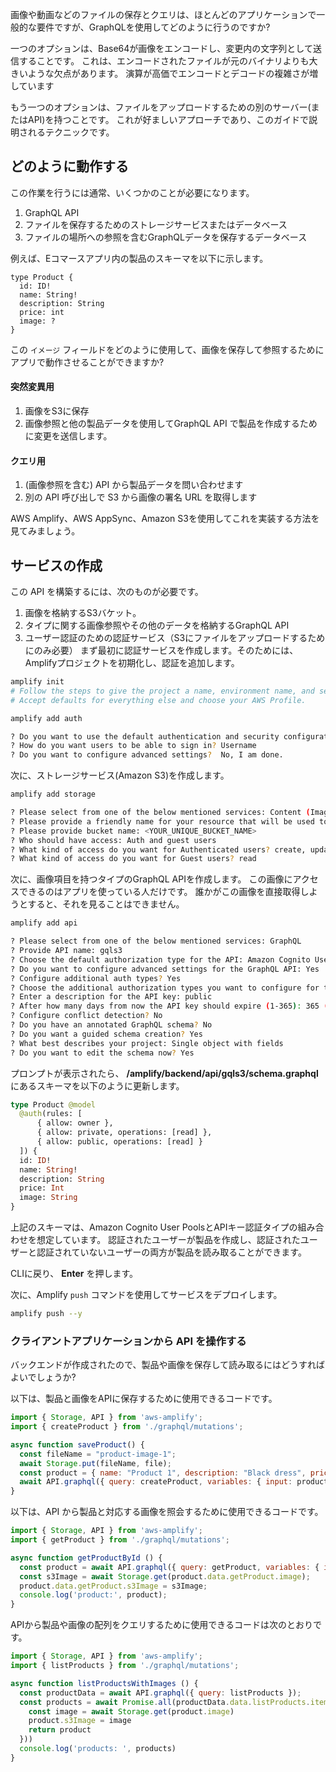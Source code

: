 画像や動画などのファイルの保存とクエリは、ほとんどのアプリケーションで一般的な要件ですが、GraphQLを使用してどのように行うのですか?

一つのオプションは、Base64が画像をエンコードし、変更内の文字列として送信することです。 これは、エンコードされたファイルが元のバイナリよりも大きいような欠点があります。 演算が高価でエンコードとデコードの複雑さが増しています

もう一つのオプションは、ファイルをアップロードするための別のサーバー(またはAPI)を持つことです。 これが好ましいアプローチであり、このガイドで説明されるテクニックです。

## どのように動作する

この作業を行うには通常、いくつかのことが必要になります。

1. GraphQL API
2. ファイルを保存するためのストレージサービスまたはデータベース
3. ファイルの場所への参照を含むGraphQLデータを保存するデータベース

例えば、Eコマースアプリ内の製品のスキーマを以下に示します。

```
type Product {
  id: ID!
  name: String!
  description: String
  price: int
  image: ?
}
```

この `イメージ` フィールドをどのように使用して、画像を保存して参照するためにアプリで動作させることができますか?

#### 突然変異用

1. 画像をS3に保存
2. 画像参照と他の製品データを使用してGraphQL API で製品を作成するために変更を送信します。

#### クエリ用

1. (画像参照を含む) API から製品データを問い合わせます
2. 別の API 呼び出しで S3 から画像の署名 URL を取得します

AWS Amplify、AWS AppSync、Amazon S3を使用してこれを実装する方法を見てみましょう。

<!-- ## Creating the client

In this guide the client code will be written in React, but you can use Vue, Angular, or any other JavaScript framework because the API calls the you will be writing are not React specific.

To get started, create a new JavaScript project, change into the directory and install the amplify and uuid dependencies:

```
npx create-react-app gqlimages
cd gqlimages
npm install aws-amplify @aws-amplify/ui-react uuid
``` -->
## サービスの作成
この API を構築するには、次のものが必要です。
1. 画像を格納するS3バケット。
2. タイプに関する画像参照やその他のデータを格納するGraphQL API
3. ユーザー認証のための認証サービス（S3にファイルをアップロードするためにのみ必要）
まず最初に認証サービスを作成します。そのためには、Amplifyプロジェクトを初期化し、認証を追加します。


```sh
amplify init
# Follow the steps to give the project a name, environment name, and set the default text editor.
# Accept defaults for everything else and choose your AWS Profile.

amplify add auth

? Do you want to use the default authentication and security configuration? Default configuration
? How do you want users to be able to sign in? Username
? Do you want to configure advanced settings?  No, I am done.
```

次に、ストレージサービス(Amazon S3)を作成します。

```sh
amplify add storage

? Please select from one of the below mentioned services: Content (Images, audio, video, etc.)
? Please provide a friendly name for your resource that will be used to label this category in the project: gqls3
? Please provide bucket name: <YOUR_UNIQUE_BUCKET_NAME>
? Who should have access: Auth and guest users
? What kind of access do you want for Authenticated users? create, update, read, delete
? What kind of access do you want for Guest users? read
```

次に、画像項目を持つタイプのGraphQL APIを作成します。 この画像にアクセスできるのはアプリを使っている人だけです。 誰かがこの画像を直接取得しようとすると、それを見ることはできません。

```sh
amplify add api

? Please select from one of the below mentioned services: GraphQL
? Provide API name: gqls3
? Choose the default authorization type for the API: Amazon Cognito User Pool
? Do you want to configure advanced settings for the GraphQL API: Yes
? Configure additional auth types? Yes
? Choose the additional authorization types you want to configure for the API: API key
? Enter a description for the API key: public
? After how many days from now the API key should expire (1-365): 365 (or your preferred expiration)
? Configure conflict detection? No
? Do you have an annotated GraphQL schema? No
? Do you want a guided schema creation? Yes
? What best describes your project: Single object with fields
? Do you want to edit the schema now? Yes
```

プロンプトが表示されたら、 __/amplify/backend/api/gqls3/schema.graphql__ にあるスキーマを以下のように更新します。

```graphql
type Product @model
  @auth(rules: [
      { allow: owner },
      { allow: private, operations: [read] },
      { allow: public, operations: [read] }
  ]) {
  id: ID!
  name: String!
  description: String
  price: Int
  image: String
}
```

<amplify-callout>

上記のスキーマは、Amazon Cognito User PoolsとAPIキー認証タイプの組み合わせを想定しています。 認証されたユーザーが製品を作成し、認証されたユーザーと認証されていないユーザーの両方が製品を読み取ることができます。

</amplify-callout>

CLIに戻り、 __Enter__ を押します。

次に、Amplify `push` コマンドを使用してサービスをデプロイします。

```sh
amplify push --y
```

### クライアントアプリケーションから API を操作する

バックエンドが作成されたので、製品や画像を保存して読み取るにはどうすればよいでしょうか?

以下は、製品と画像をAPIに保存するために使用できるコードです。

```js
import { Storage, API } from 'aws-amplify';
import { createProduct } from './graphql/mutations';

async function saveProduct() {
  const fileName = "product-image-1";
  await Storage.put(fileName, file);
  const product = { name: "Product 1", description: "Black dress", price: 200, image: fileName };
  await API.graphql({ query: createProduct, variables: { input: product }});
}
```

以下は、API から製品と対応する画像を照会するために使用できるコードです。

```javascript
import { Storage, API } from 'aws-amplify';
import { getProduct } from './graphql/mutations';

async function getProductById () {
  const product = await API.graphql({ query: getProduct, variables: { id: "12345" }});
  const s3Image = await Storage.get(product.data.getProduct.image);
  product.data.getProduct.s3Image = s3Image;
  console.log('product:', product);
}
```

APIから製品や画像の配列をクエリするために使用できるコードは次のとおりです。

```javascript
import { Storage, API } from 'aws-amplify';
import { listProducts } from './graphql/mutations';

async function listProductsWithImages () {
  const productData = await API.graphql({ query: listProducts });
  const products = await Promise.all(productData.data.listProducts.items.map(async product => {
    const image = await Storage.get(product.image)
    product.s3Image = image
    return product
  }))
  console.log('products: ', products)
}
```